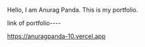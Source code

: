 Hello, I am Anurag Panda. This is my portfolio. 

link of portfolio----

https://anuragpanda-10.vercel.app
